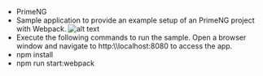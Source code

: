  -  PrimeNG
 -  Sample application to provide an example setup of an PrimeNG project with Webpack.
    ![alt text](http://www.primefaces.org/primeng/showcase/resources/images/primeng-sidebar.svg "PrimeNG")
 -  Execute the following commands to run the sample. Open a browser window and navigate to http:\\\\localhost:8080 to access the app.
 -  npm install
 -  npm run start:webpack
